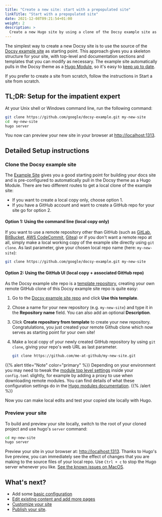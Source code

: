 ```yaml
---
title: "Create a new site: start with a prepopulated site"
linkTitle: "Start with a prepopulated site"
date: 2021-12-08T09:21:54+01:00
weight: 2
description: >
  Create a new Hugo site by using a clone of the Docsy example site as your starting point.
---
```


The simplest way to create a new Docsy site is to use the source of the [Docsy example site](https://github.com/google/docsy-example) as starting point. This approach gives you a skeleton structure for your site, with top-level and documentation sections and templates that you can modify as necessary. The example site automatically pulls in the Docsy theme as a [Hugo Module](https://gohugo.io/hugo-modules/), so it's easy to [keep up to date](/docs/updating/updating-hugo-module/).

If you prefer to create a site from scratch, follow the instructions in Start a site from scratch.

## TL;DR: Setup for the impatient expert

At your Unix shell or Windows command line, run the following command:

```bash
git clone https://github.com/google/docsy-example.git my-new-site
cd  my-new-site
hugo server
```

You now can preview your new site in your browser at [http://localhost:1313](http://localhost:1313/).

## Detailed Setup instructions

### Clone the Docsy example site

The [Example Site](https://example.docsy.dev) gives you a good starting point for building your docs site and is
pre-configured to automatically pull in the Docsy theme as a Hugo Module.
There are two different routes to get a local clone of the example site:

* If you want to create a local copy only, choose option 1.
* If you have a GitHub account and want to create a GitHub repo for your site go for option 2.

#### Option 1: Using the command line (local copy only)

If you want  to use a remote repository other than GitHub (such as [GitLab](https://gitlab.com), [BitBucket](https://bitbucket.org/), [AWS CodeCommit](https://aws.amazon.com/codecommit/), [Gitea](https://gitea.io/)) or if you don't want a remote repo at all, simply make a local working copy of the example site directly using `git clone`. As last parameter, give your chosen local repo name (here: `my-new-site`):

```bash
git clone https://github.com/google/docsy-example.git my-new-site
```

#### Option 2: Using the GitHub UI (local copy + associated GitHub repo)

As the Docsy example site repo is a [template repository](https://github.blog/2019-06-06-generate-new-repositories-with-repository-templates/), creating your own remote GitHub clone of this Docsy example site repo is quite easy:

1. Go to the [Docsy example site repo](https://github.com/google/docsy-example) and click **Use this template**.

1. Chose a name for your new repository (e.g. `my-new-site`) and type it in the **Repository name** field. You can also add an optional **Description**.

1. Click **Create repository from template** to create your new repository. Congratulations, you just created your remote Github clone which now serves as starting point for your own site!

1. Make a local copy of your newly created GitHub repository by using `git clone`, giving your repo's web URL as last parameter.

    ```bash
    git clone https://github.com/me-at-github/my-new-site.git
    ```

{{% alert title="Note" color="primary" %}}
Depending on your environment you may need to tweak the [module top level settings](https://github.com/google/docsy-example/blob/1c7f7e300c90cd690ca5be66b43fe58713bb21c9/config.toml#L221-L228) inside your `config.toml` slightly, for example by adding a proxy to use when downloading remote modules.
You can find details of what these configuration settings do in the [Hugo modules documentation](https://gohugo.io/hugo-modules/configuration/#module-config-top-level). 
{{% /alert %}}

Now you can make local edits and test your copied site locally with Hugo.

### Preview your site

To build and preview your site locally, switch to the root of your cloned project and use hugo's `server` command:

```bash
cd my-new-site
hugo server
```

Preview your site in your browser at: [http://localhost:1313](http://localhost:1313/).
Thanks to Hugo's live preview, you can immediately see the effect of changes that you are making to the source files of your local repo.
Use `Ctrl + c` to stop the Hugo server whenever you like.
[See the known issues on MacOS](/docs/get-started/known_issues/#macos).

## What's next?

* Add some [basic configuration](/docs/get-started/basic-configuration/)
* [Edit existing content and add more pages](/docs/adding-content/)
* [Customize your site](/docs/adding-content/lookandfeel/)
* [Publish your site](/docs/deployment/).
